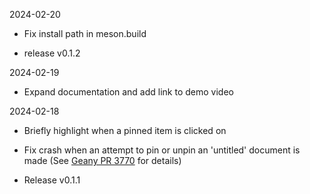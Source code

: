 2024-02-20

* Fix install path in meson.build

* release v0.1.2

2024-02-19

* Expand documentation and add link to demo video


2024-02-18

* Briefly highlight when a pinned item is clicked on

* Fix crash when an attempt to pin or unpin an 'untitled' document is made
(See [Geany PR 3770](https://github.com/geany/geany/pull/3770) for details)

* Release v0.1.1
